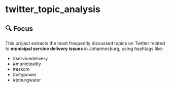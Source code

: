 # twitter_topic_analysis
## 🔍 Focus

This project extracts the most frequently discussed topics on Twitter related to **municipal service delivery issues** in Johannesburg, using hashtags like:

- #servicedelivery
- #municipality
- #eskom
- #citypower
- #joburgwater
